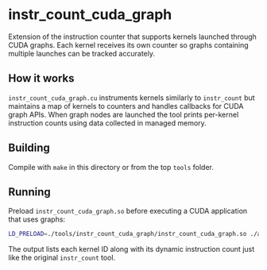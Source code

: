 # instr_count_cuda_graph

Extension of the instruction counter that supports kernels launched
through CUDA graphs.  Each kernel receives its own counter so graphs
containing multiple launches can be tracked accurately.

## How it works

`instr_count_cuda_graph.cu` instruments kernels similarly to
`instr_count` but maintains a map of kernels to counters and handles
callbacks for CUDA graph APIs.  When graph nodes are launched the tool
prints per-kernel instruction counts using data collected in managed
memory.

## Building

Compile with `make` in this directory or from the top `tools` folder.

## Running

Preload `instr_count_cuda_graph.so` before executing a CUDA application
that uses graphs:

```bash
LD_PRELOAD=./tools/instr_count_cuda_graph/instr_count_cuda_graph.so ./app
```

The output lists each kernel ID along with its dynamic instruction count
just like the original `instr_count` tool.
